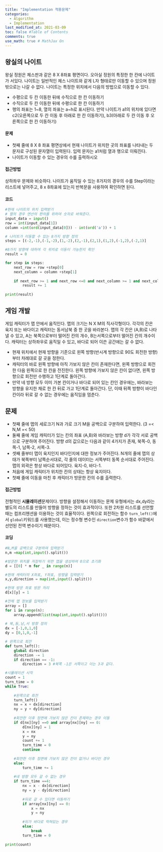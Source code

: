 ```yaml
---
title: "Implementation 적용문제"
categories: 
  - Algorithm
  - Implementation 
last_modified_at: 2021-03-09
toc: false #Table of Contents
comments: true
use_math: true # MathJax On
---
```


## 왕실의 나이트

왕실 정원은 체스판과 같은 8 X 8좌표 평면이다. 오아실 정원의 특정한 한 칸에 나이트가 서있다. 나이트는 일반적인 체스 나이트와 같게 L자 형태로만 이동할 수 있으며 정원 밖으로는 나갈 수 없다. 나이트는 특정한 위치에서 다음의 방법으로 이동할 수 있다.
- 수평으로 두 칸 이동한 뒤에 수직으로 한 칸 이동하기
- 수직으로 두 칸 이동한 뒤에 수평으로 한 칸 이동하기
- 행의 좌표는 1~8, 열의 좌표는 a~h로 표시된다.
만약 나이트가 a1의 위치에 있다면 c2(오른쪽으로 두 칸 이동 후 아래로 한 칸 이동하기), b3(아래로 두 칸 이동 후 오른쪽으로 한 칸 이동하기)

#### 문제
- 첫째 줄에 8 X 8 좌표 평면상에서 현재 나이트가 위치한 곳의 좌표를 나타내는 두 문자로 구성된 문자열이 입력된다. 입력 문자는 a1처럼 열과 행으로 이뤄진다.
- 나이트가 이동할 수 있는 경우의 수를 출력하시오

#### 접근방법
상하좌우 문제와 비슷하다. 나이트가 움직일 수 있는 8가지의 경우의 수를 Step이라는 리스트에 넣어주고, 8 x 8좌표에 있는지 반복문을 사용하여 확인하면 된다.

#### 코드
```python
#현재 나이트의 위치 입력받기
# 열의 경우 연산의 편의를 위하여 숫자로 바꿔준다.
input_data = input()
row = int(input_data[1])
column =int(ord(input_data[0])) - int(ord('a')) + 1

# 나이트가 이동할 수 있는 8가지 방향 정의
steps = [(-2,-1),(-1,-2),(1,-2),(2,-1),(2,1),(1,2),(-1,2),(-2,1)]

#8가지 방향에 대하여 각 위치로 이동이 가능한지 확인
result = 0

for step in steps:
    next_row = row +step[0]
    next_column = column +step[1]
    
    if next_row >= 1 and next_row <=8 and next_column >= 1 and next_column <=8:
        result += 1
        
print(result)
```
## 게임 개발

게임 캐릭터가 맵 안에서 움직인다. 맵의 크기는 N X M의 직사각형이다. 각각의 칸은 육지 또는 바다이고 캐릭터는 동서남북 중 한 곳을 바라본다. 맵의 각 칸은 (A,B)로 나타낼 수 있고, A는 북쪽으로부터 떨어진 칸의 개수, B는서쪽으로부터 떨어진 칸의 개수이다. 캐릭터는 상하좌우로 움직일 수 있고, 바다로 되어 이쓴 공간에는 갈 수 없다. 
- 현재 위치에서 현재 방향을 기준으로 왼쪽 방향(반시계 방향으로 90도 회전한 방향)부터 차례대로 갈 곳을 정한다.
- 캐릭터의 바로 왼쪽 방향에 아직 가보지 않은 칸이 존재한다면, 왼쪽 방향으로 회전한 다음 왼쪽으로 한 칸을 전진한다. 왼쪽 방향에 가보지 않은 칸이 없다면, 왼쪽 방향으로 회전만 수행하고 1단계로 돌아간다.
- 만약 네 방향 모두 이미 가본 칸이거나 바다로 되어 있는 칸인 경우에는, 바라보는 방향을 유지한 채로 한 칸 뒤로 가고 1단계로 돌아간다. 단, 이때 뒤쪽 방향이 바다인 칸이라 뒤로 갈 수 없는 경우에는 움직임을 멈춘다.

## 문제
- 첫째 줄에 맵의 세로크기 N과 가로 크기 M을 공백으로 구분하여 입력한다. (3 =< N,M =< 50)
- 둘째 줄에 게임 캐릭터가 있는 칸의 좌표 (A,B)와 바라보는 방향 d가 각각 서로 공백으로 구분하여 주어진다. 방향 d의 값으로는 다음과 같이 4가지가 존재, 북쪽-0, 동쪽-1, 남쪽-2, 서쪽-3.
- 셋째 줄부터 맵이 육지인지 바다인지에 대한 정보가 주어진다. N개의 줄에 맵의 상태가 북쪽부터 남쪽순서대로, 각 줄의 데이터는 서쪽부터 동쪽 순서대로 주어진다. 맵의 외곽은 항상 바다로 되어있다. 육지-0, 바다-1.
- 처음에 게임 캐릭터가 위치한 칸의 상태는 항상 육지이다.
- 첫째 줄에 이동을 마친 후 캐릭터가 방문한 칸의 수를 출력한다.

#### 접근방법
전형적인 **시뮬레이션**문제이다. 방향을 설정해서 이동하는 문제 유형에서는 dx,dy라는 별도의 리스트를 만들어 방향을 정하는 것이 효과적이다. 또한 2차원 리스트를 선언할 때는 컴프리헨션을 이용하는 것이 효율적이다. 왼쪽으로 회전하는 함수 `turn_left()`에서 `global`키워드를 사용했는데, 이는 정수형 변수인 `direction`변수가 함수 바깥에서 선언된 전역 변수이기 때문이다.

#### 코딩
```python
#N,M을 공백으로 구분하여 입력받기
n,m =map(int,input().split())

#방문한 위치를 저장하기 위한 맵을 생성하여 0으로 초기화
d = [[0] * m for _ in range(n)]

#현재 캐릭터의 X좌표, Y좌표, 방향을 입력받기
x,y,direction = map(int,input().split())

#현재 방문 좌표 방문 처리
d[x][y] = 1

#전체 맵 정보를 입력받기
array = []
for i in range(n):
    array.append(list(map(int,input().split()))
   
# 북,동,남,서 방향 정의
dx = [-1,0,1,0]
dy = [0,1,0,-1]

# 왼쪽으로 회전
def turn_left():
    global direction
    direction -= 1
    if direction == -1:
        direction = 3 #북쪽 -1은 서쪽이고 이는 3과 같다.

#시뮬레이션 시작
count = 1
turn_time = 0
while True:
    
    #왼쪽으로 회전
    turn_left()
    nx = x + dx[direction]
    ny = y + dy[direction]
    
    #회전한 이후 정면에 가보지 않은 칸이 존재하는 경우 이동
    if d[nx][ny] ==0 and array[nx][ny] == 0:
        d[nx][ny] = 1
        x = nx
        y = ny
        count += 1
        turn_time = 0
        continue
    
    #회전한 이후 정면에 가보지 않은 칸이 없거나 바다인 경우
    else:
        turn_time += 1
    
    #네 방향 모두 갈 수 없는 경우
    if turn_time ==4:
        nx = x - dx[direction]
        ny = y - dy[direction]
        
        #뒤로 갈 수 있다면 이동하기
        if array[nx][ny] == 0:
            x = nx
            y = ny
            
        #뒤가 바다로 막혀있는 경우
        else:
            break
        turn_time = 0
        
print(count)
```
